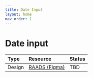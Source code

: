 ```yaml
---
title: Date Input
layout: home
nav_order: 1
---
```


# Date input

| Type        | Resource          | Status |
|:-------------|:------------------|:------|
| Design           | [RAADS (Figma)](https://www.figma.com/design/P2gZJjVaAqHJwB1tGbwtjw/RAADS?node-id=5178-8295&t=DaQuC2pMFYEZZcOO-1) | TBD  |

